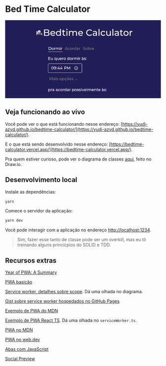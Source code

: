 # Bed Time Calculator

<img src=".github/app-social-preview.png" width="600">

## Veja funcionando ao vivo
Você pode ver o que está funcionando nesse endereço: [https://yudi-azvd.github.io/bedtime-calculator/](https://yudi-azvd.github.io/bedtime-calculator/).

E o que está sendo desenvolvido nesse endereço:
[https://bedtime-calculator.vercel.app/](https://bedtime-calculator.vercel.app/).

Pra quem estiver curioso, pode ver o diagrama de classes
[aqui](https://drive.google.com/file/d/1bVQf7c18fyzb2pUe9Z0F3tzIxzDDjYS3/view?usp=sharing),
feito no Draw.io.


## Desenvolvimento local

Instale as dependências:

```sh
yarn
```

Comece o servidor da aplicação:

```sh
yarn dev
```

Você pode interagir com a aplicação no endereço
[http://localhost:1234](http://localhost:1234).


> Sim, fazer esse tanto de classe pode ser um overkill,
> mas eu tô treinando alguns princícpios do SOLID e TDD.

## Recursos extras

[Year of PWA: A Summary](https://christianliebel.com/2018/12/year-of-pwa-a-summary/)

[PWA basicão](https://www.loginradius.com/blog/async/build-pwa-using-vanilla-javascript/)

[Service worker, detalhes sobre scope](https://developer.mozilla.org/en-US/docs/Web/API/Service_Worker_API/Using_Service_Workers#enter_service_workers). Dá uma olhada no diagrama.

[Gist sobre service worker hospedados no GitHub Pages](https://gist.github.com/kosamari/7c5d1e8449b2fbc97d372675f16b566e)

[Exemplo de PWA do MDN](https://github.com/mdn/pwa-examples/tree/master/js13kpwa)

[Exemplo de PWA React TS](https://github.com/johnnyreilly/pwa-react-typescript). Dá uma olhada no `serviceWorker.ts`.

[PWA no MDN](https://developer.mozilla.org/en-US/docs/Web/Progressive_web_apps)

[PWA no web.dev](https://web.dev/progressive-web-apps/)

[Abas com JavaScript](https://www.youtube.com/watch?v=sxPEmuW7aUg)

[Social Preview](https://www.digitalocean.com/community/tutorials/how-to-add-twitter-card-and-open-graph-social-metadata-to-your-webpage-with-html)
